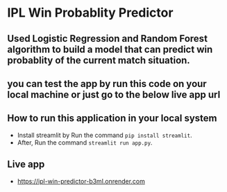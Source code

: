 # IPL Win Probablity Predictor

## Used Logistic Regression and Random Forest algorithm to build a model that can predict win probablity of the current match situation.

## you can test the app by run this code on your local machine or just go to the below live app url

## How to run this application in your local system
- Install streamlit by Run the command `pip install streamlit`.
- After, Run the command `streamlit run app.py`.

## Live app
- https://ipl-win-predictor-b3ml.onrender.com
